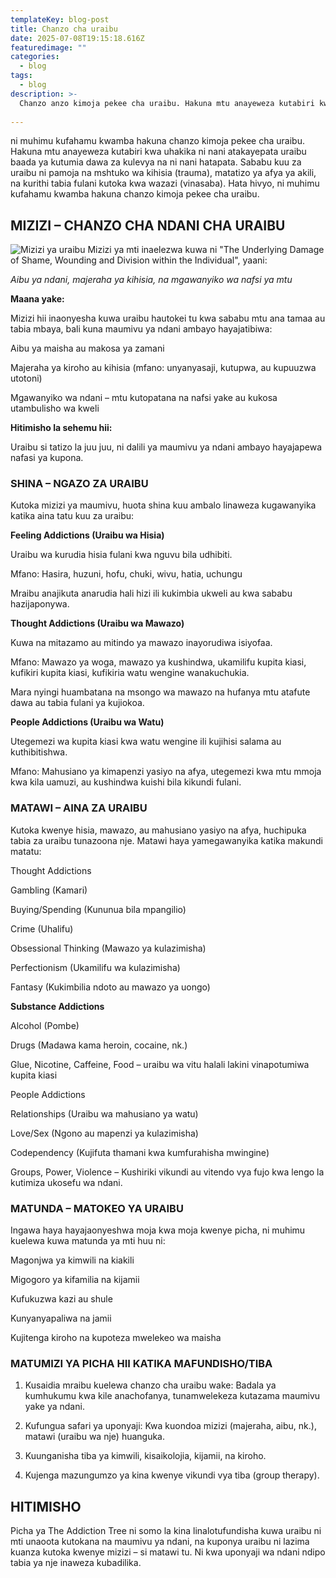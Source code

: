 ```yaml
---
templateKey: blog-post
title: Chanzo cha uraibu 
date: 2025-07-08T19:15:18.616Z
featuredimage: ""
categories:
  - blog
tags:
  - blog
description: >-
  Chanzo anzo kimoja pekee cha uraibu. Hakuna mtu anayeweza kutabiri kwa uhakika ni nani atakayepata uraibu baada ya kutumia dawa za kulevya na ni nani hatapata.
  
---
```



ni muhimu kufahamu kwamba hakuna chanzo kimoja pekee cha uraibu. Hakuna mtu anayeweza kutabiri kwa uhakika ni nani atakayepata uraibu baada ya kutumia dawa za kulevya na ni nani hatapata.
Sababu kuu za uraibu ni pamoja na mshtuko wa kihisia (trauma), matatizo ya afya ya akili, na kurithi tabia fulani kutoka kwa wazazi (vinasaba). Hata hivyo, ni muhimu kufahamu kwamba hakuna chanzo kimoja pekee cha uraibu.

## MIZIZI – CHANZO CHA NDANI CHA URAIBU
![Mizizi ya uraibu](/img/IMG-20250606-WA0287.jpg) 
Mizizi ya mti inaelezwa kuwa ni "The Underlying Damage of Shame, Wounding and Division within the Individual", yaani:

*Aibu ya ndani, majeraha ya kihisia, na mgawanyiko wa nafsi ya mtu*

**Maana yake:**

Mizizi hii inaonyesha kuwa uraibu hautokei tu kwa sababu mtu ana tamaa au tabia mbaya, bali kuna maumivu ya ndani ambayo hayajatibiwa:

Aibu ya maisha au makosa ya zamani

Majeraha ya kiroho au kihisia (mfano: unyanyasaji, kutupwa, au kupuuzwa utotoni)

Mgawanyiko wa ndani – mtu kutopatana na nafsi yake au kukosa utambulisho wa kweli

**Hitimisho la sehemu hii:**

Uraibu si tatizo la juu juu, ni dalili ya maumivu ya ndani ambayo hayajapewa nafasi ya kupona.


### SHINA – NGAZO ZA URAIBU

Kutoka mizizi ya maumivu, huota shina kuu ambalo linaweza kugawanyika katika aina tatu kuu za uraibu:

**Feeling Addictions (Uraibu wa Hisia)**

Uraibu wa kurudia hisia fulani kwa nguvu bila udhibiti.

Mfano: Hasira, huzuni, hofu, chuki, wivu, hatia, uchungu

Mraibu anajikuta anarudia hali hizi ili kukimbia ukweli au kwa sababu hazijaponywa.


**Thought Addictions (Uraibu wa Mawazo)**

Kuwa na mitazamo au mitindo ya mawazo inayorudiwa isiyofaa.

Mfano: Mawazo ya woga, mawazo ya kushindwa, ukamilifu kupita kiasi, kufikiri kupita kiasi, kufikiria watu wengine wanakuchukia.

Mara nyingi huambatana na msongo wa mawazo na hufanya mtu atafute dawa au tabia fulani ya kujiokoa.


**People Addictions (Uraibu wa Watu)**

Utegemezi wa kupita kiasi kwa watu wengine ili kujihisi salama au kuthibitishwa.

Mfano: Mahusiano ya kimapenzi yasiyo na afya, utegemezi kwa mtu mmoja kwa kila uamuzi, au kushindwa kuishi bila kikundi fulani.

### MATAWI – AINA ZA URAIBU

Kutoka kwenye hisia, mawazo, au mahusiano yasiyo na afya, huchipuka tabia za uraibu tunazoona nje. Matawi haya yamegawanyika katika makundi matatu:

Thought Addictions

Gambling (Kamari)

Buying/Spending (Kununua bila mpangilio)

Crime (Uhalifu)

Obsessional Thinking (Mawazo ya kulazimisha)

Perfectionism (Ukamilifu wa kulazimisha)

Fantasy (Kukimbilia ndoto au mawazo ya uongo)


**Substance Addictions**

Alcohol (Pombe)

Drugs (Madawa kama heroin, cocaine, nk.)

Glue, Nicotine, Caffeine, Food – uraibu wa vitu halali lakini vinapotumiwa kupita kiasi


 People Addictions

Relationships (Uraibu wa mahusiano ya watu)

Love/Sex (Ngono au mapenzi ya kulazimisha)

Codependency (Kujifuta thamani kwa kumfurahisha mwingine)

Groups, Power, Violence – Kushiriki vikundi au vitendo vya fujo kwa lengo la kutimiza ukosefu wa ndani.


### MATUNDA – MATOKEO YA URAIBU

Ingawa haya hayajaonyeshwa moja kwa moja kwenye picha, ni muhimu kuelewa kuwa matunda ya mti huu ni:

Magonjwa ya kimwili na kiakili

Migogoro ya kifamilia na kijamii

Kufukuzwa kazi au shule

Kunyanyapaliwa na jamii

Kujitenga kiroho na kupoteza mwelekeo wa maisha


### MATUMIZI YA PICHA HII KATIKA MAFUNDISHO/TIBA

1. Kusaidia mraibu kuelewa chanzo cha uraibu wake: Badala ya kumhukumu kwa kile anachofanya, tunamwelekeza kutazama maumivu yake ya ndani.


2. Kufungua safari ya uponyaji: Kwa kuondoa mizizi (majeraha, aibu, nk.), matawi (uraibu wa nje) huanguka.


3. Kuunganisha tiba ya kimwili, kisaikolojia, kijamii, na kiroho.


4. Kujenga mazungumzo ya kina kwenye vikundi vya tiba (group therapy).


## HITIMISHO

Picha ya The Addiction Tree ni somo la kina linalotufundisha kuwa uraibu ni mti unaoota kutokana na maumivu ya ndani, na kuponya uraibu ni lazima kuanza kutoka kwenye mizizi – si matawi tu. Ni kwa uponyaji wa ndani ndipo tabia ya nje inaweza kubadilika.
